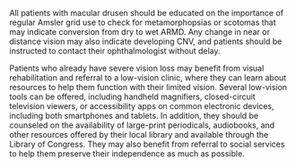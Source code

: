 All patients with macular drusen should be educated on the importance of regular Amsler grid use to check for metamorphopsias or scotomas that may indicate conversion from dry to wet ARMD. Any change in near or distance vision may also indicate developing CNV, and patients should be instructed to contact their ophthalmologist without delay.

Patients who already have severe vision loss may benefit from visual rehabilitation and referral to a low-vision clinic, where they can learn about resources to help them function with their limited vision. Several low-vision tools can be offered, including handheld magnifiers, closed-circuit television viewers, or accessibility apps on common electronic devices, including both smartphones and tablets. In addition, they should be counseled on the availability of large-print periodicals, audiobooks, and other resources offered by their local library and available through the Library of Congress. They may also benefit from referral to social services to help them preserve their independence as much as possible.